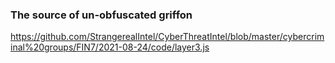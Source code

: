 ### The source of un-obfuscated griffon

https://github.com/StrangerealIntel/CyberThreatIntel/blob/master/cybercriminal%20groups/FIN7/2021-08-24/code/layer3.js
